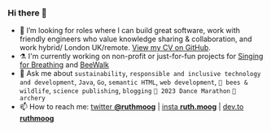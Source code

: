 ### Hi there 👋

- 🔭 I’m looking for roles where I can build great software, work with friendly engineers who value knowledge sharing & collaboration, and work hybrid/ London UK/remote. [View my CV on GitHub](https://github.com/ruthmoog/CV).
- ⚗️ I'm currently working on non-profit or just-for-fun projects for [Singing for Breathing](https://github.com/ruthmoog/singing-for-breathing) and [BeeWalk](https://github.com/ruthmoog/bee)
- 💬 Ask me about `sustainability`, `responsible and inclusive technology and development`, `Java`, `Go`, `semantic HTML`, `web development`, `🐝 bees & wildlife`, `science publishing`, `blogging` `💃 2023 Dance Marathon` `🎯 archery`
- 📫 How to reach me: [twitter **@ruthmoog**](https://twitter.com/ruthmoog) | [insta **ruth.moog**](https://www.instagram.com/ruth.moog/) | [dev.to **ruthmoog**](https://dev.to/ruthmoog)
